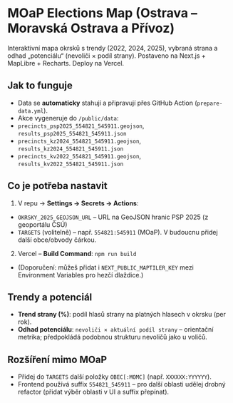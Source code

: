 # MOaP Elections Map (Ostrava – Moravská Ostrava a Přívoz)


Interaktivní mapa okrsků s trendy (2022, 2024, 2025), vybraná strana a odhad „potenciálu“ (nevoliči × podíl strany). Postaveno na Next.js + MapLibre + Recharts. Deploy na Vercel.


## Jak to funguje
- Data se **automaticky** stahují a připravují přes GitHub Action (`prepare-data.yml`).
- Akce vygeneruje do `/public/data`:
- `precincts_psp2025_554821_545911.geojson`, `results_psp2025_554821_545911.json`
- `precincts_kz2024_554821_545911.geojson`, `results_kz2024_554821_545911.json`
- `precincts_kv2022_554821_545911.geojson`, `results_kv2022_554821_545911.json`


## Co je potřeba nastavit
1. V repu → **Settings → Secrets → Actions**:
- `OKRSKY_2025_GEOJSON_URL` – URL na GeoJSON hranic PSP 2025 (z geoportálu ČSÚ)
- `TARGETS` (volitelně) – např. `554821:545911` (MOaP). V budoucnu přidej další obce/obvody čárkou.
2. Vercel – **Build Command**: `npm run build`
- (Doporučení: můžeš přidat i `NEXT_PUBLIC_MAPTILER_KEY` mezi Environment Variables pro hezčí dlaždice.)


## Trendy a potenciál
- **Trend strany (%)**: podíl hlasů strany na platných hlasech v okrsku (per rok).
- **Odhad potenciálu**: `nevoliči × aktuální podíl strany` – orientační metrika; předpokládá podobnou strukturu nevoličů jako u voličů.


## Rozšíření mimo MOaP
- Přidej do `TARGETS` další položky `OBEC[:MOMC]` (např. `XXXXXX:YYYYYY`).
- Frontend používá suffix `554821_545911` – pro další oblasti udělej drobný refactor (přidat výběr oblasti v UI a suffix přepínat).
